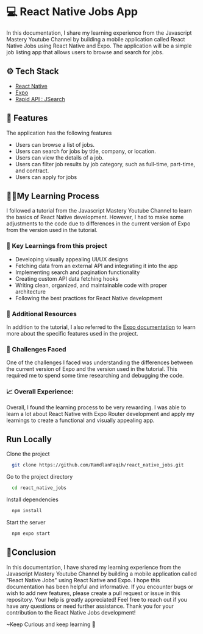 
# 💻 React Native Jobs App

In this documentation, I share my learning experience from the Javascript Mastery Youtube Channel by building a mobile application called React Native Jobs using React Native and Expo. The application will be a simple job listing app that allows users to browse and search for jobs.


## ⚙️ Tech Stack

- [React Native](https://reactnative.dev/)
- [Expo](https://docs.expo.dev/)
- [Rapid API : JSearch](https://www.youtube.com/redirect?event=video_description&redir_token=QUFFLUhqbTJ1bnJid3BISkE1dmZPalhpWlEwc2F6NVkxQXxBQ3Jtc0tuNzRydUxDRktWRTlSSUlxU1JaWmtmSmpkdTdzRDQ4akd3UGY4alVSWW1DTEVJaGRURlJ4SXJNSTMteVpwbEpTdjdkSzVGUWQtN0NZeFNWd1lhS3JYeVNVUVVjMV9PRFpoU0dYS3QyY1BBUkM2ay1OQQ&q=https%3A%2F%2Frapidapi.com%2Fletscrape-6bRBa3QguO5%2Fapi%2Fjsearch%3Futm_source%3Dyoutube.com%2FJavaScriptMastery%26utm_medium%3Dreferral%26utm_campaign%3DDevRel&v=mJ3bGvy0WAY)
## 📍 Features

The application has the following features
- Users can browse a list of jobs.
- Users can search for jobs by title, company, or location.
- Users can view the details of a job.
- Users can filter job results by job category, such as full-time, part-time, and contract.
- Users can apply for jobs


## 🧑‍💻My Learning Process
I followed a tutorial from the Javascript Mastery Youtube Channel to learn the basics of React Native development. However, I had to make some adjustments to the code due to differences in the current version of Expo from the version used in the tutorial.

### 🔑 Key Learnings from this project
- Developing visually appealing UI/UX designs
- Fetching data from an external API and integrating it into the app
- Implementing search and pagination functionality
- Creating custom API data fetching hooks
- Writing clean, organized, and maintainable code with proper architecture
- Following the best practices for React Native development

### 🛜 Additional Resources
In addition to the tutorial, I also referred to the [Expo documentation](https://docs.expo.dev/) to learn more about the specific features used in the project.

### 💪 Challenges Faced
One of the challenges I faced was understanding the differences between the current version of Expo and the version used in the tutorial. This required me to spend some time researching and debugging the code.

### 📈 Overall Experience:
Overall, I found the learning process to be very rewarding. I was able to learn a lot about React Native with Expo Router development and apply my learnings to create a functional and visually appealing app.

## Run Locally

Clone the project

```bash
  git clone https://github.com/RamdlanFaqih/react_native_jobs.git
```

Go to the project directory

```bash
  cd react_native_jobs
```

Install dependencies

```bash
  npm install
```

Start the server

```bash
  npm expo start
```


## 👋Conclusion
In this documentation, I have shared my learning experience from the Javascript Mastery Youtube Channel by building a mobile application called "React Native Jobs" using React Native and Expo. I hope this documentation has been helpful and informative.
If you encounter bugs or wish to add new features, please create a pull request or issue in this repository. Your help is greatly appreciated!
Feel free to reach out if you have any questions or need further assistance. Thank you for your contribution to the React Native Jobs development!


~Keep Curious and keep learning 🚀